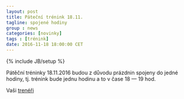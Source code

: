 ```yaml
---
layout: post
title: Páteční trénink 18.11.
tagline: spojené hodiny
group : news
categories: [novinky]
tags : [trénink]
date: 2016-11-18 18:00:00 CET
---
```

{% include JB/setup %}

Pátěční tréninky 18.11.2016 budou z důvodu prázdnin spojeny do jedné hodiny, tj. trénink bude jednu hodinu a to v čase 18 &mdash; 19 hod.

Vaši [trenéři](/treneri)
